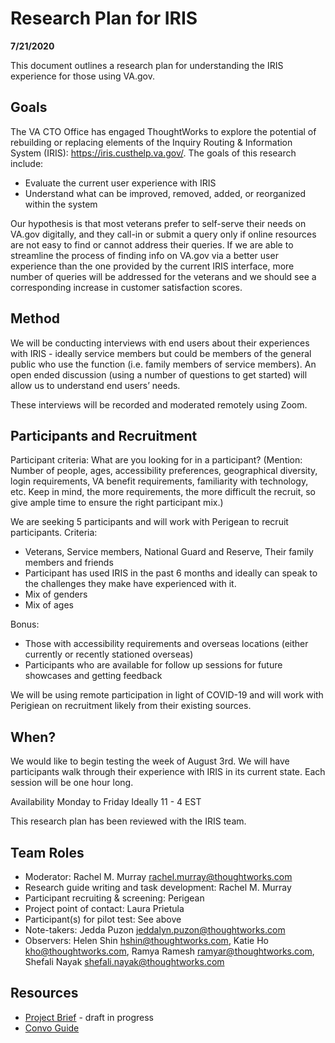 # Research Plan for IRIS
**7/21/2020**

This document outlines a research plan for understanding the IRIS experience for those using VA.gov.

## Goals

The VA CTO Office has engaged ThoughtWorks to explore the potential of rebuilding or replacing elements of the Inquiry Routing & Information System (IRIS): https://iris.custhelp.va.gov/.  The goals of this research include:

- Evaluate the current user experience with IRIS
- Understand what can be improved, removed, added, or reorganized within the system

Our hypothesis is that most veterans prefer to self-serve their needs on VA.gov digitally, and they call-in or submit a query only if online resources are not easy to find or cannot address their queries. If we are able to streamline the process of finding info on VA.gov via a better user experience than the one provided by the current IRIS interface, more number of queries will be addressed for the veterans and we should see a corresponding increase in customer satisfaction scores.



## Method
We will be conducting interviews with end users about their experiences with IRIS - ideally service members but could be members of the general public who use the function (i.e. family members of service members). An open ended discussion (using a number of questions to get started) will allow us to understand end users’ needs.

These interviews will be recorded and moderated remotely using Zoom.



## Participants and Recruitment
Participant criteria: What are you looking for in a participant? (Mention: Number of people, ages, accessibility preferences, geographical diversity, login requirements, VA benefit requirements, familiarity with technology, etc. Keep in mind, the more requirements, the more difficult the recruit, so give ample time to ensure the right participant mix.)

We are seeking 5 participants and will work with Perigean to recruit participants. Criteria:
- Veterans, Service members, National Guard and Reserve, Their family members and friends
- Participant has used IRIS in the past 6 months and ideally can speak to the challenges they make have experienced with it.
- Mix of genders
- Mix of ages

Bonus: 
- Those with accessibility requirements and overseas locations (either currently or recently stationed overseas)
- Participants who are available for follow up sessions for future showcases and getting feedback


We will be using remote participation in light of COVID-19 and will work with Perigiean on recruitment likely from their existing sources.

## When? 	

We would like to begin testing the week of August 3rd. We will have participants walk through their experience with IRIS in its current state. Each session will be one hour long.

Availability Monday to Friday Ideally 11 - 4 EST 

This research plan has been reviewed with the IRIS team.


## Team Roles
- Moderator: Rachel M. Murray rachel.murray@thoughtworks.com 
- Research guide writing and task development: Rachel M. Murray
- Participant recruiting & screening: Perigean
- Project point of contact: Laura Prietula
- Participant(s) for pilot test: See above
- Note-takers: Jedda Puzon jeddalyn.puzon@thoughtworks.com 
- Observers: 
Helen Shin hshin@thoughtworks.com, 
Katie Ho kho@thoughtworks.com, 
Ramya Ramesh ramyar@thoughtworks.com, 
Shefali Nayak shefali.nayak@thoughtworks.com


## Resources
- [Project Brief](https://github.com/department-of-veterans-affairs/va.gov-team/blob/master/products/health-care/coronavirus-chatbot/IRIS-product-brief.md ) - draft in progress
- [Convo Guide](https://github.com/department-of-veterans-affairs/va.gov-team/blob/master/products/health-care/coronavirus-chatbot/research/iris-conversation-guide.md)
